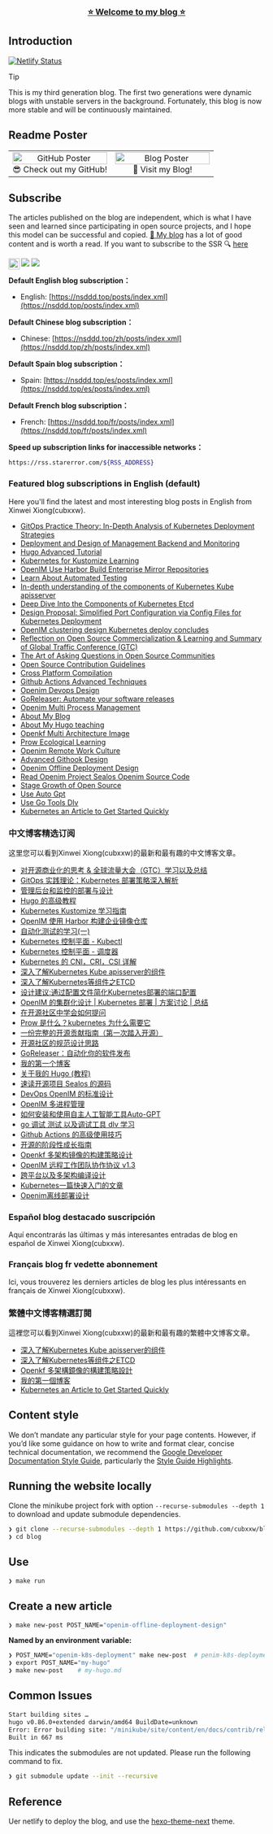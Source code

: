 <h3 align="center" style="border-bottom: none">
    <a href="https://nsddd.top">
      ⭐️  Welcome to my blog ⭐️ <br>
    </a>
</h3>

## Introduction

[![Netlify Status](https://api.netlify.com/api/v1/badges/10e9c8fc-0201-4d41-9240-5c35f10ee952/deploy-status)](https://app.netlify.com/sites/cubxxw/deploys)

> [!TIP]
> This is my third generation blog. The first two generations were dynamic blogs with unstable servers in the background. Fortunately, this blog is now more stable and will be continuously maintained.

## Readme Poster

<div align="center">
    <table>
        <tr>
            <td align="center" valign="top" width="50%">
                <a href="https://github.com/cubxxw">
                    <img src="assets/cubxxw-github.png" alt="GitHub Poster" width="100%"/>
                </a>
                <br>
                😎 Check out my GitHub!
            </td>
            <td align="center" valign="top" width="50%">
                <a href="https://nsddd.top">
                    <img src="assets/cubxxw-blog.png" alt="Blog Poster" width="100%"/>
                </a>
                <br>
                🚀 Visit my Blog!
            </td>
        </tr>
    </table>
</div>

## Subscribe

The articles published on the blog are independent, which is what I have seen and learned since participating in open source projects, and I hope this model can be successful and copied. [👀 My blog](https://nsddd.top/) has a lot of good content and is worth a read. If you want to subscribe to the SSR 🔍 [here](https://nsddd.top/posts/index.xml)

[<img align="left" alt="shenxianpeng | ZhiHu" width="22px" src="https://www.svgrepo.com/show/305628/zhihu.svg" />][zhihu] 

[zhihu]: https://www.zhihu.com/people/3293172751

<a href="https://www.zhihu.com/people/3293172751" target="_blank"><img src="https://img.shields.io/badge/%E7%9F%A5%E4%B9%8E-%E9%93%BE%E5%AD%A6%E8%80%85%E7%A4%BE%E5%8C%BA-blue?logo=zhihu&style=flat-square"></a>
<a href="http://sm.nsddd.top/sm0d220ad72063197b9875379403f6c88.jpg" target="_blank"><img src="https://img.shields.io/badge/%E5%BE%AE%E4%BF%A1-smile-brightgreen?logo=wechat&style=flat-square"></a>


**Default English blog subscription：**

+ English: [https://nsddd.top/posts/index.xml](https://nsddd.top/posts/index.xml)


**Default Chinese blog subscription：**

+ Chinese: [https://nsddd.top/zh/posts/index.xml](https://nsddd.top/zh/posts/index.xml)


**Default Spain blog subscription：**

+ Spain: [https://nsddd.top/es/posts/index.xml](https://nsddd.top/es/posts/index.xml)


**Default French blog subscription：**

+ French: [https://nsddd.top/fr/posts/index.xml](https://nsddd.top/fr/posts/index.xml)


**Speed up subscription links for inaccessible networks：**

```bash
https://rss.starerror.com/${RSS_ADDRESS}
```


### Featured blog subscriptions in English (default)

Here you'll find the latest and most interesting blog posts in English from Xinwei Xiong(cubxxw).

<!-- My-Blog-EN:START -->
- [GitOps Practice Theory: In-Depth Analysis of Kubernetes Deployment Strategies](https://nsddd.top/posts/gitops-practice-theory-part/)
- [Deployment and Design of Management Backend and Monitoring](https://nsddd.top/posts/deployment-and-design-of-management-backend-and-monitoring/)
- [Hugo Advanced Tutorial](https://nsddd.top/posts/hugo-advanced-tutorial/)
- [Kubernetes for Kustomize Learning](https://nsddd.top/posts/kubernetes-for-kustomize-learning/)
- [OpenIM Use Harbor Build Enterprise Mirror Repositories](https://nsddd.top/posts/openim-use-harbor-build-enterprise-mirror-repositories/)
- [Learn About Automated Testing](https://nsddd.top/posts/learn-about-automated-testing/)
- [In-depth understanding of the components of Kubernetes Kube apisserver](https://nsddd.top/posts/deep-dive-into-the-components-of-kubernetes-kube-apiserver/)
- [Deep Dive Into the Components of Kubernetes Etcd](https://nsddd.top/posts/deep-dive-into-the-components-of-kubernetes-etcd/)
- [Design Proposal: Simplified Port Configuration via Config Files for Kubernetes Deployment](https://nsddd.top/posts/openim-cluster-deployment-parameter-passing-policy/)
- [OpenIM clustering design Kubernetes deploy concludes](https://nsddd.top/posts/openim-cluster-deployment-scheme-of/)
- [Reflection on Open Source Commercialization & Learning and Summary of Global Traffic Conference (GTC)](https://nsddd.top/posts/openim-open-source-business-journey/)
- [The Art of Asking Questions in Open Source Communities](https://nsddd.top/posts/the-art-of-asking-questions-in-open-source-communities/)
- [Open Source Contribution Guidelines](https://nsddd.top/posts/open-source-contribution-guidelines/)
- [Cross Platform Compilation](https://nsddd.top/posts/cross-platform-compilation/)
- [Github Actions Advanced Techniques](https://nsddd.top/posts/github-actions-advanced-techniques/)
- [Openim Devops Design](https://nsddd.top/posts/openim-devops-design/)
- [GoReleaser: Automate your software releases](https://nsddd.top/posts/go-release-tools/)
- [Openim Multi Process Management](https://nsddd.top/posts/openim-multi-process-management/)
- [About My Blog](https://nsddd.top/posts/my-first-blog/)
- [About My Hugo teaching](https://nsddd.top/posts/my-hugo/)
- [Openkf Multi Architecture Image](https://nsddd.top/posts/openkf-multi-architecture-image/)
- [Prow Ecological Learning](https://nsddd.top/posts/prow-ecological-learning/)
- [Openim Remote Work Culture](https://nsddd.top/posts/openim-remote-work-culture/)
- [Advanced Githook Design](https://nsddd.top/posts/advanced-githook-design/)
- [Openim Offline Deployment Design](https://nsddd.top/posts/openim-offline-deployment-design/)
- [Read Openim Project Sealos Openim Source Code](https://nsddd.top/posts/read-openim-project-sealos-openim-source-code/)
- [Stage Growth of Open Source](https://nsddd.top/posts/stage-growth-of-open-source/)
- [Use Auto Gpt](https://nsddd.top/posts/use-auto-gpt/)
- [Use Go Tools Dlv](https://nsddd.top/posts/use-go-tools-dlv/)
- [Kubernetes an Article to Get Started Quickly](https://nsddd.top/posts/kubernetes-an-article-to-get-started-quickly/)
<!-- My-Blog-EN:END -->


### 中文博客精选订阅

这里您可以看到Xinwei Xiong(cubxxw)的最新和最有趣的中文博客文章。

<!-- My-Blog-ZH:START -->
- [对开源商业化的思考 & 全球流量大会（GTC）学习以及总结](https://nsddd.top/zh/posts/openim-open-source-business-journey/)
- [GitOps 实践理论：Kubernetes 部署策略深入解析](https://nsddd.top/zh/posts/gitops-practice-theory-part/)
- [管理后台和监控的部署与设计](https://nsddd.top/zh/posts/deployment-and-design-of-management-backend-and-monitoring/)
- [Hugo 的高级教程](https://nsddd.top/zh/posts/hugo-advanced-tutorial/)
- [Kubernetes Kustomize 学习指南](https://nsddd.top/zh/posts/kubernetes-for-kustomize-learning/)
- [OpenIM 使用 Harbor 构建企业镜像仓库](https://nsddd.top/zh/posts/openim-use-harbor-build-enterprise-mirror-repositories/)
- [自动化测试的学习(一)](https://nsddd.top/zh/posts/learn-about-automated-testing/)
- [Kubernetes 控制平面 - Kubectl](https://nsddd.top/zh/posts/deep-dive-into-the-components-of-kubernetes-kubectl/)
- [Kubernetes 控制平面 - 调度器](https://nsddd.top/zh/posts/deep-dive-into-the-components-of-kubernetes-scheduler/)
- [Kubernetes 的 CNI，CRI，CSI 详解](https://nsddd.top/zh/posts/deep-dive-into-the-components-of-kubernetes-cni-csi-cri/)
- [深入了解Kubernetes Kube apisserver的组件](https://nsddd.top/zh/posts/deep-dive-into-the-components-of-kubernetes-kube-apiserver/)
- [深入了解Kubernetes等组件之ETCD](https://nsddd.top/zh/posts/deep-dive-into-the-components-of-kubernetes-etcd/)
- [设计建议:通过配置文件简化Kubernetes部署的端口配置](https://nsddd.top/zh/posts/openim-cluster-deployment-parameter-passing-policy/)
- [OpenIM 的集群化设计 | Kubernetes 部署 | 方案讨论 | 总结](https://nsddd.top/zh/posts/openim-cluster-deployment-scheme-of/)
- [在开源社区中学会如何提问](https://nsddd.top/zh/posts/the-art-of-asking-questions-in-open-source-communities/)
- [Prow 是什么？kubernetes 为什么需要它](https://nsddd.top/zh/posts/prow-ecological-learning/)
- [一份完整的开源贡献指南（第一次踏入开源）](https://nsddd.top/zh/posts/open-source-contribution-guidelines/)
- [开源社区的规范设计思路](https://nsddd.top/zh/posts/advanced-githook-design/)
- [GoReleaser：自动化你的软件发布](https://nsddd.top/zh/posts/go-release-tools/)
- [我的第一个博客](https://nsddd.top/zh/posts/my-first-blog/)
- [关于我的 Hugo (教程)](https://nsddd.top/zh/posts/my-hugo/)
- [速读开源项目 Sealos 的源码](https://nsddd.top/zh/posts/read-openim-project-sealos-openim-source-code/)
- [DevOps OpenIM 的标准设计](https://nsddd.top/zh/posts/openim-devops-design/)
- [OpenIM 多进程管理](https://nsddd.top/zh/posts/openim-multi-process-management/)
- [如何安装和使用自主人工智能工具Auto-GPT](https://nsddd.top/zh/posts/use-auto-gpt/)
- [go 调试 测试 以及调试工具 dlv 学习](https://nsddd.top/zh/posts/use-go-tools-dlv/)
- [Github Actions 的高级使用技巧](https://nsddd.top/zh/posts/github-actions-advanced-techniques/)
- [开源的阶段性成长指南](https://nsddd.top/zh/posts/stage-growth-of-open-source/)
- [Openkf 多架构镜像的构建策略设计](https://nsddd.top/zh/posts/openkf-multi-architecture-image/)
- [OpenIM 远程工作团队协作协议 v1.3](https://nsddd.top/zh/posts/openim-remote-work-culture/)
- [跨平台以及多架构编译设计](https://nsddd.top/zh/posts/cross-platform-compilation/)
- [Kubernetes一篇快速入门的文章](https://nsddd.top/zh/posts/kubernetes-an-article-to-get-started-quickly/)
- [Openim离线部署设计](https://nsddd.top/zh/posts/openim-offline-deployment-design/)
<!-- My-Blog-ZH:END -->


### Español blog destacado suscripción

Aquí encontrarás las últimas y más interesantes entradas de blog en español de Xinwei Xiong(cubxxw).

<!-- My-Blog-ES:START -->

<!-- My-Blog-ES:END -->


### Français blog fr vedette abonnement

Ici, vous trouverez les derniers articles de blog les plus intéressants en français de Xinwei Xiong(cubxxw).

<!-- My-Blog-FR:START -->

<!-- My-Blog-FR:END -->


### 繁體中文博客精選訂閱

這裡您可以看到Xinwei Xiong(cubxxw)的最新和最有趣的繁體中文博客文章。

<!-- My-Blog-TW:START -->
- [深入了解Kubernetes Kube apisserver的组件](https://nsddd.top/zh-tw/posts/deep-dive-into-the-components-of-kubernetes-kube-apiserver/)
- [深入了解Kubernetes等组件之ETCD](https://nsddd.top/zh-tw/posts/deep-dive-into-the-components-of-kubernetes-etcd/)
- [Openkf 多架構鏡像的構建策略設計](https://nsddd.top/zh-tw/posts/openkf-multi-architecture-image/)
- [我的第一個博客](https://nsddd.top/zh-tw/posts/my-first-blog/)
- [Kubernetes an Article to Get Started Quickly](https://nsddd.top/zh-tw/posts/kubernetes-an-article-to-get-started-quickly/)
<!-- My-Blog-TW:END -->


## Content style

We don’t mandate any particular style for your page contents. However, if you’d like some guidance on how to write and format clear, concise technical documentation, we recommend the [Google Developer Documentation Style Guide](https://developers.google.com/style/), particularly the [Style Guide Highlights](https://developers.google.com/style/highlights).


## Running the website locally

Clone the minikube project fork with option `--recurse-submodules --depth 1` to download and update submodule dependencies.

```bash
❯ git clone --recurse-submodules --depth 1 https://github.com/cubxxw/blog.git  # replace path with your github fork of minikube 
❯ cd blog
```

## Use

```bash
❯ make run
```

## Create a new article

```bash
❯ make new-post POST_NAME="openim-offline-deployment-design"
```

**Named by an environment variable:**

```bash
❯ POST_NAME="openim-k8s-deployment" make new-post  # penim-k8s-deployment.md
❯ export POST_NAME="my-hugo"
❯ make new-post    # my-hugo.md
```

## Common Issues

```bash
Start building sites …
hugo v0.86.0+extended darwin/amd64 BuildDate=unknown
Error: Error building site: "/minikube/site/content/en/docs/contrib/releasing/binaries.md:64:1": failed to extract shortcode: template for shortcode "alert" not found
Built in 667 ms
```

This indicates the submodules are not updated. Please run the following command to fix.

```bash
❯ git submodule update --init --recursive
```


## Reference

Uer netlify to deploy the blog, and use the [hexo-theme-next](ttps://cubxxw.netlify.app) theme.